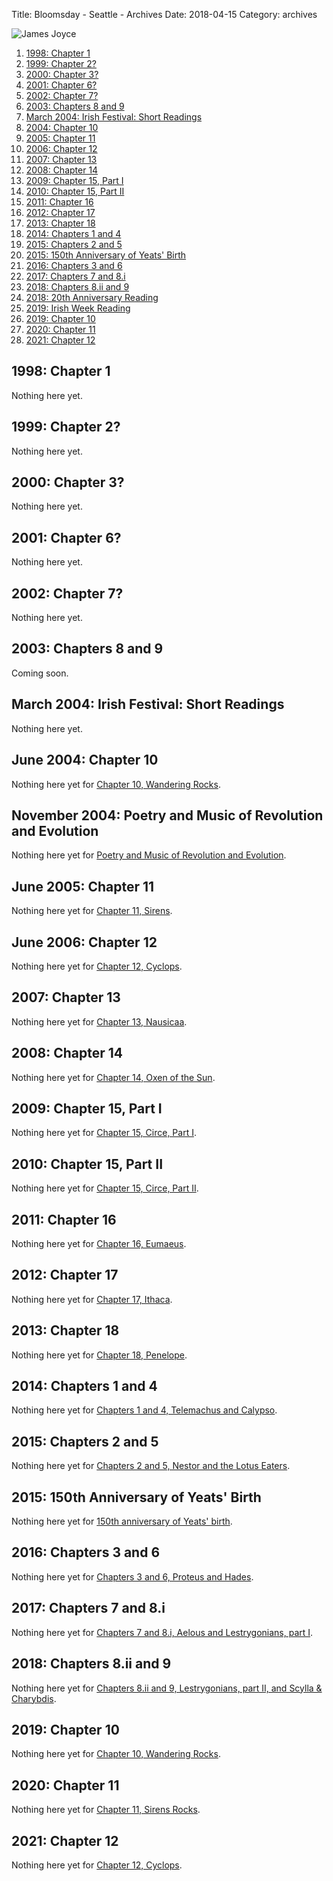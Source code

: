 Title: Bloomsday - Seattle - Archives
Date: 2018-04-15
Category: archives

![James Joyce]({filename}/images/jj2.jpg)

1.  [1998: Chapter 1](#1998)
2.  [1999: Chapter 2?](#1999)
3.  [2000: Chapter 3?](#2000)
4.  [2001: Chapter 6?](#2001)
5.  [2002: Chapter 7?](#2002)
6.  [2003: Chapters 8 and 9](#2003)
7.  [March 2004: Irish Festival: Short Readings](#2004-March)
8.  [2004: Chapter 10](#2004-Bloomsday)
9.  [2005: Chapter 11](#2005-Bloomsday)
10. [2006: Chapter 12](#2006-Bloomsday)
11. [2007: Chapter 13](#2007-Bloomsday)
12. [2008: Chapter 14](#2008-Bloomsday)
13. [2009: Chapter 15, Part I](#2009-Bloomsday)
14. [2010: Chapter 15, Part II](#2010-Bloomsday)
15. [2011: Chapter 16](#2011-Bloomsday)
16. [2012: Chapter 17](#2012-Bloomsday)
17. [2013: Chapter 18](#2013-Bloomsday)
18. [2014: Chapters 1 and 4](#2014-Bloomsday)
19. [2015: Chapters 2 and 5](#2015-Bloomsday)
20. [2015: 150th Anniversary of Yeats' Birth](2015-Yeats)
21. [2016: Chapters 3 and 6](#2016-Bloomsday)
22. [2017: Chapters 7 and 8.i](#2017-Bloomsday)
23. [2018: Chapters 8.ii and 9](#2018-Bloomsday)
24. [2018: 20th Anniversary Reading](#2018-20thanniv)
25. [2019: Irish Week Reading](#2019-irish-week)
26. [2019: Chapter 10](#2019-Bloomsday)
27. [2020: Chapter 11](#2020-Bloomsday)
27. [2021: Chapter 12](#2021-Bloomsday)

1998: Chapter 1
---------------

Nothing here yet.

1999: Chapter 2?
----------------

Nothing here yet.

2000: Chapter 3?
----------------

Nothing here yet.

2001: Chapter 6?
----------------

Nothing here yet.

2002: Chapter 7?
----------------

Nothing here yet.

2003: Chapters 8 and 9
----------------------

Coming soon.

March 2004: Irish Festival: Short Readings
------------------------------------------

Nothing here yet.

June 2004: Chapter 10
---------------------

Nothing here yet for [Chapter 10, Wandering Rocks]({filename}Joyce/Bloomsday/2004.md).

November 2004: Poetry and Music of Revolution and Evolution
-----------------------------------------------------------

Nothing here yet for [Poetry and Music of Revolution and
Evolution]({filename}rEvolution.md).

June 2005: Chapter 11
---------------------

Nothing here yet for [Chapter 11, Sirens]({filename}Joyce/Bloomsday/2005.md).

June 2006: Chapter 12
---------------------

Nothing here yet for [Chapter 12, Cyclops]({filename}Joyce/Bloomsday/2006.md).

2007: Chapter 13
----------------

Nothing here yet for [Chapter 13, Nausicaa]({filename}Joyce/Bloomsday/2007.md).

2008: Chapter 14
----------------

Nothing here yet for [Chapter 14, Oxen of the Sun]({filename}Joyce/Bloomsday/2008.md).

2009: Chapter 15, Part I
------------------------

Nothing here yet for [Chapter 15, Circe, Part I]({filename}Joyce/Bloomsday/2009.md).

2010: Chapter 15, Part II
-------------------------

Nothing here yet for [Chapter 15, Circe, Part II]({filename}Joyce/Bloomsday/2010.md).

2011: Chapter 16
----------------

Nothing here yet for [Chapter 16, Eumaeus]({filename}Joyce/Bloomsday/2011.md).

2012: Chapter 17
----------------

Nothing here yet for [Chapter 17, Ithaca]({filename}Joyce/Bloomsday/2012.md).

2013: Chapter 18
----------------

Nothing here yet for [Chapter 18, Penelope]({filename}Joyce/Bloomsday/2013.md).

2014: Chapters 1 and 4
----------------------

Nothing here yet for [Chapters 1 and 4, Telemachus and Calypso]({filename}Joyce/Bloomsday/2014.md).

2015: Chapters 2 and 5
----------------------

Nothing here yet for [Chapters 2 and 5, Nestor and the Lotus Eaters]({filename}Joyce/Bloomsday/2015.md).

2015: 150th Anniversary of Yeats' Birth
---------------------------------------

Nothing here yet for [150th anniversary of Yeats' birth]({filename}Yeats/2015/150-reading.md).

2016: Chapters 3 and 6
----------------------

Nothing here yet for [Chapters 3 and 6, Proteus and Hades]({filename}Joyce/Bloomsday/2016.md).

2017: Chapters 7 and 8.i
------------------------

Nothing here yet for [Chapters 7 and 8.i, Aelous and Lestrygonians, part I]({filename}Joyce/Bloomsday/2017.md).

2018: Chapters 8.ii and 9
-------------------------

Nothing here yet for [Chapters 8.ii and 9, Lestrygonians, part II, and Scylla & Charybdis]({filename}Joyce/Bloomsday/2018.md).

2019: Chapter 10
----------------

Nothing here yet for [Chapter 10, Wandering Rocks]({filename}Joyce/Bloomsday/2019.md).

2020: Chapter 11
----------------

Nothing here yet for [Chapter 11, Sirens Rocks]({filename}Joyce/Bloomsday/2020.md).

2021: Chapter 12
----------------

Nothing here yet for [Chapter 12, Cyclops]({filename}Joyce/Bloomsday/2021.md).
